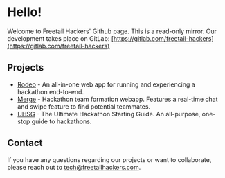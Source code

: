 # Hello!

Welcome to Freetail Hackers' Github page. This is a read-only mirror. Our development takes place on GitLab: [https://gitlab.com/freetail-hackers](https://gitlab.com/freetail-hackers)

## Projects
- [Rodeo](https://gitlab.com/freetail-hackers/rodeo) - An all-in-one web app for running and experiencing a hackathon end-to-end.
- [Merge](https://gitlab.com/freetail-hackers/Merge) - Hackathon team formation webapp. Features a real-time chat and swipe feature to find potential teammates.
- [UHSG](https://gitlab.com/freetail-hackers/uhsg) - The Ultimate Hackathon Starting Guide. An all-purpose, one-stop guide to hackathons.

## Contact
If you have any questions regarding our projects or want to collaborate, please reach out to [tech@freetailhackers.com](mailto:tech@freetailhackers.com).

